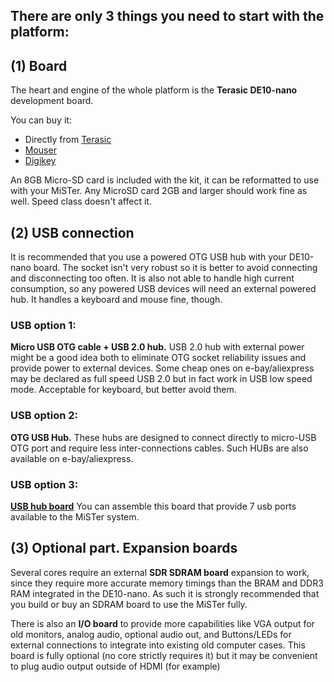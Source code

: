 ## There are only 3 things you need to start with the platform:

## (1) Board
The heart and engine of the whole platform is the **Terasic DE10-nano** development board.

You can buy it:
* Directly from [Terasic](http://www.terasic.com.tw/cgi-bin/page/archive.pl?Language=English&No=1046&PartNo=8)
* [Mouser](http://www.mouser.com/ProductDetail/Terasic-Technologies/P0496/)
* [Digikey](https://www.digikey.com/product-detail/en/terasic-inc/P0496/P0496-ND/6817231)

An 8GB Micro-SD card is included with the kit, it can be reformatted to use with your MiSTer.
Any MicroSD card 2GB and larger should work fine as well. Speed class doesn't affect it.

## (2) USB connection
It is recommended that you use a powered OTG USB hub with your DE10-nano board. The socket isn't very robust so it is better to avoid connecting and disconnecting too often. It is also not able to handle high current consumption, so any powered USB devices will need an external powered hub. It handles a keyboard and mouse fine, though.

### USB option 1:
**Micro USB OTG cable + USB 2.0 hub.**
USB 2.0 hub with external power might be a good idea both to eliminate OTG socket reliability issues and provide power to external devices. Some cheap ones on e-bay/aliexpress may be declared as full speed USB 2.0 but in fact work in USB low speed mode. Acceptable for keyboard, but better avoid them.

### USB option 2:
**OTG USB Hub.** These hubs are designed to connect directly to micro-USB OTG port and require less inter-connections cables. Such HUBs are also available on e-bay/aliexpress.

### USB option 3:
**[USB hub board](https://github.com/MiSTer-devel/Main_MiSTer/wiki/USB-Hub-daughter-board)** You can assemble this board that provide 7 usb ports available to the MiSTer system.


## (3) Optional part. Expansion boards
Several cores require an external **SDR SDRAM board** expansion to work, since they require more accurate memory timings than the BRAM and DDR3 RAM integrated in the DE10-nano. As such it is strongly recommended that you build or buy an SDRAM board to use the MiSTer fully. 

There is also an **I/O board** to provide more capabilities like VGA output for old monitors, analog audio, optional audio out, and Buttons/LEDs for external connections to integrate into existing old computer cases. This board is fully optional (no core strictly requires it) but it may be convenient to plug audio output outside of HDMI (for example)